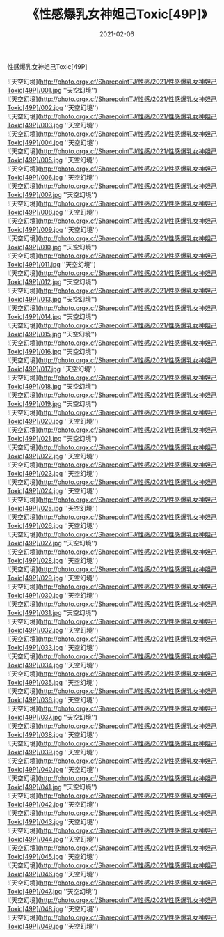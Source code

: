 ﻿---
layout: post
title:  《性感爆乳女神妲己Toxic[49P]》
date:   2021-02-06
img: http://photo.orgx.cf/SharepointTJ/性感/2021/性感爆乳女神妲己Toxic[49P]/000.jpg
categories: [美女, 性感, 泳衣]
---

性感爆乳女神妲己Toxic[49P]



![天空幻境](http://photo.orgx.cf/SharepointTJ/性感/2021/性感爆乳女神妲己Toxic[49P]/001.jpg ''天空幻境'') <br>
![天空幻境](http://photo.orgx.cf/SharepointTJ/性感/2021/性感爆乳女神妲己Toxic[49P]/002.jpg ''天空幻境'') <br>
![天空幻境](http://photo.orgx.cf/SharepointTJ/性感/2021/性感爆乳女神妲己Toxic[49P]/003.jpg ''天空幻境'') <br>
![天空幻境](http://photo.orgx.cf/SharepointTJ/性感/2021/性感爆乳女神妲己Toxic[49P]/004.jpg ''天空幻境'') <br>
![天空幻境](http://photo.orgx.cf/SharepointTJ/性感/2021/性感爆乳女神妲己Toxic[49P]/005.jpg ''天空幻境'') <br>
![天空幻境](http://photo.orgx.cf/SharepointTJ/性感/2021/性感爆乳女神妲己Toxic[49P]/006.jpg ''天空幻境'') <br>
![天空幻境](http://photo.orgx.cf/SharepointTJ/性感/2021/性感爆乳女神妲己Toxic[49P]/007.jpg ''天空幻境'') <br>
![天空幻境](http://photo.orgx.cf/SharepointTJ/性感/2021/性感爆乳女神妲己Toxic[49P]/008.jpg ''天空幻境'') <br>
![天空幻境](http://photo.orgx.cf/SharepointTJ/性感/2021/性感爆乳女神妲己Toxic[49P]/009.jpg ''天空幻境'') <br>
![天空幻境](http://photo.orgx.cf/SharepointTJ/性感/2021/性感爆乳女神妲己Toxic[49P]/010.jpg ''天空幻境'') <br>
![天空幻境](http://photo.orgx.cf/SharepointTJ/性感/2021/性感爆乳女神妲己Toxic[49P]/011.jpg ''天空幻境'') <br>
![天空幻境](http://photo.orgx.cf/SharepointTJ/性感/2021/性感爆乳女神妲己Toxic[49P]/012.jpg ''天空幻境'') <br>
![天空幻境](http://photo.orgx.cf/SharepointTJ/性感/2021/性感爆乳女神妲己Toxic[49P]/013.jpg ''天空幻境'') <br>
![天空幻境](http://photo.orgx.cf/SharepointTJ/性感/2021/性感爆乳女神妲己Toxic[49P]/014.jpg ''天空幻境'') <br>
![天空幻境](http://photo.orgx.cf/SharepointTJ/性感/2021/性感爆乳女神妲己Toxic[49P]/015.jpg ''天空幻境'') <br>
![天空幻境](http://photo.orgx.cf/SharepointTJ/性感/2021/性感爆乳女神妲己Toxic[49P]/016.jpg ''天空幻境'') <br>
![天空幻境](http://photo.orgx.cf/SharepointTJ/性感/2021/性感爆乳女神妲己Toxic[49P]/017.jpg ''天空幻境'') <br>
![天空幻境](http://photo.orgx.cf/SharepointTJ/性感/2021/性感爆乳女神妲己Toxic[49P]/018.jpg ''天空幻境'') <br>
![天空幻境](http://photo.orgx.cf/SharepointTJ/性感/2021/性感爆乳女神妲己Toxic[49P]/019.jpg ''天空幻境'') <br>
![天空幻境](http://photo.orgx.cf/SharepointTJ/性感/2021/性感爆乳女神妲己Toxic[49P]/020.jpg ''天空幻境'') <br>
![天空幻境](http://photo.orgx.cf/SharepointTJ/性感/2021/性感爆乳女神妲己Toxic[49P]/021.jpg ''天空幻境'') <br>
![天空幻境](http://photo.orgx.cf/SharepointTJ/性感/2021/性感爆乳女神妲己Toxic[49P]/022.jpg ''天空幻境'') <br>
![天空幻境](http://photo.orgx.cf/SharepointTJ/性感/2021/性感爆乳女神妲己Toxic[49P]/023.jpg ''天空幻境'') <br>
![天空幻境](http://photo.orgx.cf/SharepointTJ/性感/2021/性感爆乳女神妲己Toxic[49P]/024.jpg ''天空幻境'') <br>
![天空幻境](http://photo.orgx.cf/SharepointTJ/性感/2021/性感爆乳女神妲己Toxic[49P]/025.jpg ''天空幻境'') <br>
![天空幻境](http://photo.orgx.cf/SharepointTJ/性感/2021/性感爆乳女神妲己Toxic[49P]/026.jpg ''天空幻境'') <br>
![天空幻境](http://photo.orgx.cf/SharepointTJ/性感/2021/性感爆乳女神妲己Toxic[49P]/027.jpg ''天空幻境'') <br>
![天空幻境](http://photo.orgx.cf/SharepointTJ/性感/2021/性感爆乳女神妲己Toxic[49P]/028.jpg ''天空幻境'') <br>
![天空幻境](http://photo.orgx.cf/SharepointTJ/性感/2021/性感爆乳女神妲己Toxic[49P]/029.jpg ''天空幻境'') <br>
![天空幻境](http://photo.orgx.cf/SharepointTJ/性感/2021/性感爆乳女神妲己Toxic[49P]/030.jpg ''天空幻境'') <br>
![天空幻境](http://photo.orgx.cf/SharepointTJ/性感/2021/性感爆乳女神妲己Toxic[49P]/031.jpg ''天空幻境'') <br>
![天空幻境](http://photo.orgx.cf/SharepointTJ/性感/2021/性感爆乳女神妲己Toxic[49P]/032.jpg ''天空幻境'') <br>
![天空幻境](http://photo.orgx.cf/SharepointTJ/性感/2021/性感爆乳女神妲己Toxic[49P]/033.jpg ''天空幻境'') <br>
![天空幻境](http://photo.orgx.cf/SharepointTJ/性感/2021/性感爆乳女神妲己Toxic[49P]/034.jpg ''天空幻境'') <br>
![天空幻境](http://photo.orgx.cf/SharepointTJ/性感/2021/性感爆乳女神妲己Toxic[49P]/035.jpg ''天空幻境'') <br>
![天空幻境](http://photo.orgx.cf/SharepointTJ/性感/2021/性感爆乳女神妲己Toxic[49P]/036.jpg ''天空幻境'') <br>
![天空幻境](http://photo.orgx.cf/SharepointTJ/性感/2021/性感爆乳女神妲己Toxic[49P]/037.jpg ''天空幻境'') <br>
![天空幻境](http://photo.orgx.cf/SharepointTJ/性感/2021/性感爆乳女神妲己Toxic[49P]/038.jpg ''天空幻境'') <br>
![天空幻境](http://photo.orgx.cf/SharepointTJ/性感/2021/性感爆乳女神妲己Toxic[49P]/039.jpg ''天空幻境'') <br>
![天空幻境](http://photo.orgx.cf/SharepointTJ/性感/2021/性感爆乳女神妲己Toxic[49P]/040.jpg ''天空幻境'') <br>
![天空幻境](http://photo.orgx.cf/SharepointTJ/性感/2021/性感爆乳女神妲己Toxic[49P]/041.jpg ''天空幻境'') <br>
![天空幻境](http://photo.orgx.cf/SharepointTJ/性感/2021/性感爆乳女神妲己Toxic[49P]/042.jpg ''天空幻境'') <br>
![天空幻境](http://photo.orgx.cf/SharepointTJ/性感/2021/性感爆乳女神妲己Toxic[49P]/043.jpg ''天空幻境'') <br>
![天空幻境](http://photo.orgx.cf/SharepointTJ/性感/2021/性感爆乳女神妲己Toxic[49P]/044.jpg ''天空幻境'') <br>
![天空幻境](http://photo.orgx.cf/SharepointTJ/性感/2021/性感爆乳女神妲己Toxic[49P]/045.jpg ''天空幻境'') <br>
![天空幻境](http://photo.orgx.cf/SharepointTJ/性感/2021/性感爆乳女神妲己Toxic[49P]/046.jpg ''天空幻境'') <br>
![天空幻境](http://photo.orgx.cf/SharepointTJ/性感/2021/性感爆乳女神妲己Toxic[49P]/047.jpg ''天空幻境'') <br>
![天空幻境](http://photo.orgx.cf/SharepointTJ/性感/2021/性感爆乳女神妲己Toxic[49P]/048.jpg ''天空幻境'') <br>
![天空幻境](http://photo.orgx.cf/SharepointTJ/性感/2021/性感爆乳女神妲己Toxic[49P]/049.jpg ''天空幻境'') <br>